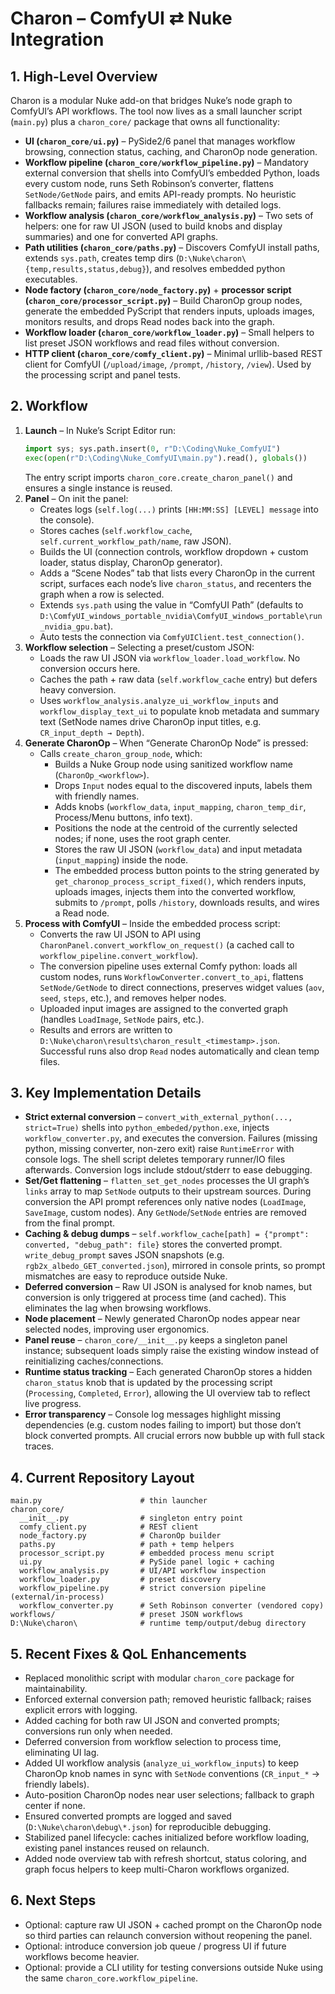 # Charon – ComfyUI ⇄ Nuke Integration

## 1. High-Level Overview
Charon is a modular Nuke add-on that bridges Nuke’s node graph to ComfyUI’s API workflows. The tool now lives as a small launcher script (`main.py`) plus a `charon_core/` package that owns all functionality:

- **UI (`charon_core/ui.py`)** – PySide2/6 panel that manages workflow browsing, connection status, caching, and CharonOp node generation.
- **Workflow pipeline (`charon_core/workflow_pipeline.py`)** – Mandatory external conversion that shells into ComfyUI’s embedded Python, loads every custom node, runs Seth Robinson’s converter, flattens `SetNode/GetNode` pairs, and emits API-ready prompts. No heuristic fallbacks remain; failures raise immediately with detailed logs.
- **Workflow analysis (`charon_core/workflow_analysis.py`)** – Two sets of helpers: one for raw UI JSON (used to build knobs and display summaries) and one for converted API graphs.
- **Path utilities (`charon_core/paths.py`)** – Discovers ComfyUI install paths, extends `sys.path`, creates temp dirs (`D:\Nuke\charon\{temp,results,status,debug}`), and resolves embedded python executables.
- **Node factory (`charon_core/node_factory.py`)** + **processor script (`charon_core/processor_script.py`)** – Build CharonOp group nodes, generate the embedded PyScript that renders inputs, uploads images, monitors results, and drops Read nodes back into the graph.
- **Workflow loader (`charon_core/workflow_loader.py`)** – Small helpers to list preset JSON workflows and read files without conversion.
- **HTTP client (`charon_core/comfy_client.py`)** – Minimal urllib-based REST client for ComfyUI (`/upload/image`, `/prompt`, `/history`, `/view`). Used by the processing script and panel tests.

## 2. Workflow
1. **Launch** – In Nuke’s Script Editor run:
   ```python
   import sys; sys.path.insert(0, r"D:\Coding\Nuke_ComfyUI")
   exec(open(r"D:\Coding\Nuke_ComfyUI\main.py").read(), globals())
   ```
   The entry script imports `charon_core.create_charon_panel()` and ensures a single instance is reused.
2. **Panel** – On init the panel:
   - Creates logs (`self.log(...)` prints `[HH:MM:SS] [LEVEL] message` into the console).
   - Stores caches (`self.workflow_cache`, `self.current_workflow_path/name`, raw JSON).
   - Builds the UI (connection controls, workflow dropdown + custom loader, status display, CharonOp generator).
   - Adds a “Scene Nodes” tab that lists every CharonOp in the current script, surfaces each node’s live `charon_status`, and recenters the graph when a row is selected.
   - Extends `sys.path` using the value in “ComfyUI Path” (defaults to `D:\ComfyUI_windows_portable_nvidia\ComfyUI_windows_portable\run_nvidia_gpu.bat`).
   - Auto tests the connection via `ComfyUIClient.test_connection()`.
3. **Workflow selection** – Selecting a preset/custom JSON:
   - Loads the raw UI JSON via `workflow_loader.load_workflow`. No conversion occurs here.
   - Caches the path + raw data (`self.workflow_cache` entry) but defers heavy conversion.
   - Uses `workflow_analysis.analyze_ui_workflow_inputs` and `workflow_display_text_ui` to populate knob metadata and summary text (SetNode names drive CharonOp input titles, e.g. `CR_input_depth → Depth`).
4. **Generate CharonOp** – When “Generate CharonOp Node” is pressed:
   - Calls `create_charon_group_node`, which:
     * Builds a Nuke Group node using sanitized workflow name (`CharonOp_<workflow>`).
     * Drops `Input` nodes equal to the discovered inputs, labels them with friendly names.
     * Adds knobs (`workflow_data`, `input_mapping`, `charon_temp_dir`, Process/Menu buttons, info text).
     * Positions the node at the centroid of the currently selected nodes; if none, uses the root graph center.
     * Stores the raw UI JSON (`workflow_data`) and input metadata (`input_mapping`) inside the node.
     * The embedded process button points to the string generated by `get_charonop_process_script_fixed()`, which renders inputs, uploads images, injects them into the converted workflow, submits to `/prompt`, polls `/history`, downloads results, and wires a Read node.
5. **Process with ComfyUI** – Inside the embedded process script:
   - Converts the raw UI JSON to API using `CharonPanel.convert_workflow_on_request()` (a cached call to `workflow_pipeline.convert_workflow`).
   - The conversion pipeline uses external Comfy python: loads all custom nodes, runs `WorkflowConverter.convert_to_api`, flattens `SetNode/GetNode` to direct connections, preserves widget values (`aov`, `seed`, `steps`, etc.), and removes helper nodes.
   - Uploaded input images are assigned to the converted graph (handles `LoadImage`, `SetNode` pairs, etc.).
   - Results and errors are written to `D:\Nuke\charon\results\charon_result_<timestamp>.json`. Successful runs also drop `Read` nodes automatically and clean temp files.

## 3. Key Implementation Details
- **Strict external conversion** – `convert_with_external_python(..., strict=True)` shells into `python_embeded/python.exe`, injects `workflow_converter.py`, and executes the conversion. Failures (missing python, missing converter, non-zero exit) raise `RuntimeError` with console logs. The shell script deletes temporary runner/IO files afterwards. Conversion logs include stdout/stderr to ease debugging.
- **Set/Get flattening** – `flatten_set_get_nodes` processes the UI graph’s `links` array to map `SetNode` outputs to their upstream sources. During conversion the API prompt references only native nodes (`LoadImage`, `SaveImage`, custom nodes). Any `GetNode`/`SetNode` entries are removed from the final prompt.
- **Caching & debug dumps** – `self.workflow_cache[path] = {"prompt": converted, "debug_path": file}` stores the converted prompt. `write_debug_prompt` saves JSON snapshots (e.g. `rgb2x_albedo_GET_converted.json`), mirrored in console prints, so prompt mismatches are easy to reproduce outside Nuke.
- **Deferred conversion** – Raw UI JSON is analysed for knob names, but conversion is only triggered at process time (and cached). This eliminates the lag when browsing workflows.
- **Node placement** – Newly generated CharonOp nodes appear near selected nodes, improving user ergonomics.
- **Panel reuse** – `charon_core/__init__.py` keeps a singleton panel instance; subsequent loads simply raise the existing window instead of reinitializing caches/connections.
- **Runtime status tracking** – Each generated CharonOp stores a hidden `charon_status` knob that is updated by the processing script (`Processing`, `Completed`, `Error`), allowing the UI overview tab to reflect live progress.
- **Error transparency** – Console log messages highlight missing dependencies (e.g. custom nodes failing to import) but those don’t block converted prompts. All crucial errors now bubble up with full stack traces.

## 4. Current Repository Layout
```
main.py                      # thin launcher
charon_core/
  __init__.py                # singleton entry point
  comfy_client.py            # REST client
  node_factory.py            # CharonOp builder
  paths.py                   # path + temp helpers
  processor_script.py        # embedded process menu script
  ui.py                      # PySide panel logic + caching
  workflow_analysis.py       # UI/API workflow inspection
  workflow_loader.py         # preset discovery
  workflow_pipeline.py       # strict conversion pipeline (external/in-process)
  workflow_converter.py      # Seth Robinson converter (vendored copy)
workflows/                   # preset JSON workflows
D:\Nuke\charon\              # runtime temp/output/debug directory
```

## 5. Recent Fixes & QoL Enhancements
- Replaced monolithic script with modular `charon_core` package for maintainability.
- Enforced external conversion path; removed heuristic fallback; raises explicit errors with logging.
- Added caching for both raw UI JSON and converted prompts; conversions run only when needed.
- Deferred conversion from workflow selection to process time, eliminating UI lag.
- Added UI workflow analysis (`analyze_ui_workflow_inputs`) to keep CharonOp knob names in sync with `SetNode` conventions (`CR_input_*` → friendly labels).
- Auto-position CharonOp nodes near user selections; fallback to graph center if none.
- Ensured converted prompts are logged and saved (`D:\Nuke\charon\debug\*.json`) for reproducible debugging.
- Stabilized panel lifecycle: caches initialized before workflow loading, existing panel instances reused on relaunch.
- Added node overview tab with refresh shortcut, status coloring, and graph focus helpers to keep multi-Charon workflows organized.

## 6. Next Steps
- Optional: capture raw UI JSON + cached prompt on the CharonOp node so third parties can relaunch conversion without reopening the panel.
- Optional: introduce conversion job queue / progress UI if future workflows become heavier.
- Optional: provide a CLI utility for testing conversions outside Nuke using the same `charon_core.workflow_pipeline`.
